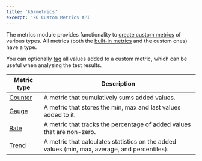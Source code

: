 ```yaml
---
title: 'k6/metrics'
excerpt: 'k6 Custom Metrics API'
---
```


The metrics module provides functionality to [create custom metrics](/using-k6/metrics/create-custom-metrics) of various types.
All metrics (both the [built-in metrics](/using-k6/metrics/reference) and the custom ones) have a type.

You can optionally [tag](/using-k6/tags-and-groups) all values added to a custom metric, which can be useful when analysing the test results.

| Metric type                                   | Description                                                                                              |
| --------------------------------------------- | -------------------------------------------------------------------------------------------------------- |
| [Counter](/javascript-api/k6-metrics/counter) | A metric that cumulatively sums added values.                                                            |
| [Gauge](/javascript-api/k6-metrics/gauge)     | A metric that stores the min, max and last values added to it.                                           |
| [Rate](/javascript-api/k6-metrics/rate)       | A metric that tracks the percentage of added values that are non-zero.                                   |
| [Trend](/javascript-api/k6-metrics/trend)     | A metric that calculates statistics on the added values (min, max, average, and percentiles). |
